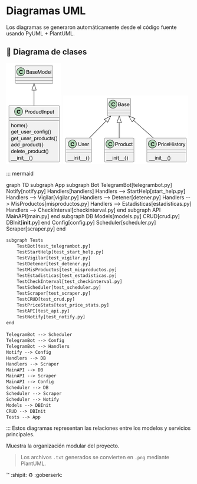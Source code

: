 # Diagramas UML

Los diagramas se generaron automáticamente desde el código fuente usando PyUML + PlantUML.

## 📄 Diagrama de clases

![Diagrama de clases](../app/api/diagrams/main_UML.png) ![Diagrama de clases](../app/db/diagrams/models_UML.png)


::: mermaid

graph TD
    subgraph App
        subgraph Bot
            TelegramBot[telegrambot.py]
            Notify[notify.py]
            Handlers[handlers]
            Handlers --> StartHelp[start_help.py]
            Handlers --> Vigilar[vigilar.py]
            Handlers --> Detener[detener.py]
            Handlers --> MisProductos[misproductos.py]
            Handlers --> Estadisticas[estadisticas.py]
            Handlers --> CheckInterval[checkinterval.py]
        end
        subgraph API
            MainAPI[main.py]
        end
        subgraph DB
            Models[models.py]
            CRUD[crud.py]
            DBInit[__init__.py]
        end
        Config[config.py]
        Scheduler[scheduler.py]
        Scraper[scraper.py]
    end

    subgraph Tests
        TestBot[test_telegrambot.py]
        TestStartHelp[test_start_help.py]
        TestVigilar[test_vigilar.py]
        TestDetener[test_detener.py]
        TestMisProductos[test_misproductos.py]
        TestEstadisticas[test_estadisticas.py]
        TestCheckInterval[test_checkinterval.py]
        TestScheduler[test_scheduler.py]
        TestScraper[test_scraper.py]
        TestCRUD[test_crud.py]
        TestPriceStats[test_price_stats.py]
        TestAPI[test_api.py]
        TestNotify[test_notify.py]
    end

    TelegramBot --> Scheduler
    TelegramBot --> Config
    TelegramBot --> Handlers
    Notify --> Config
    Handlers --> DB
    Handlers --> Scraper
    MainAPI --> DB
    MainAPI --> Scraper
    MainAPI --> Config
    Scheduler --> DB
    Scheduler --> Scraper
    Scheduler --> Notify
    Models --> DBInit
    CRUD --> DBInit
    Tests --> App
:::
Estos diagramas representan las relaciones entre los modelos y servicios principales.


Muestra la organización modular del proyecto.

> Los archivos `.txt` generados se convierten en `.png` mediante PlantUML.



:tm: :shipit: :recycle: :goberserk:
